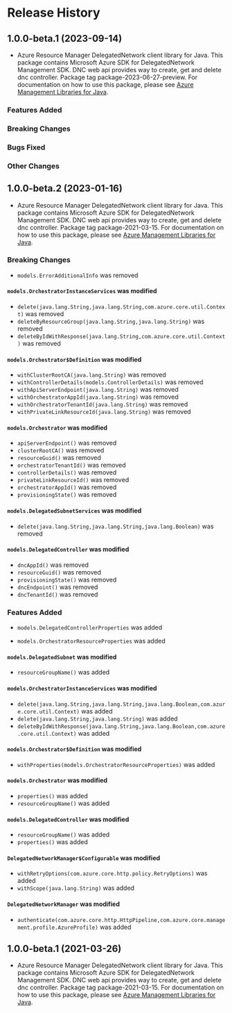 # Release History

## 1.0.0-beta.1 (2023-09-14)

- Azure Resource Manager DelegatedNetwork client library for Java. This package contains Microsoft Azure SDK for DelegatedNetwork Management SDK. DNC web api provides way to create, get and delete dnc controller. Package tag package-2023-06-27-preview. For documentation on how to use this package, please see [Azure Management Libraries for Java](https://aka.ms/azsdk/java/mgmt).

### Features Added

### Breaking Changes

### Bugs Fixed

### Other Changes

## 1.0.0-beta.2 (2023-01-16)

- Azure Resource Manager DelegatedNetwork client library for Java. This package contains Microsoft Azure SDK for DelegatedNetwork Management SDK. DNC web api provides way to create, get and delete dnc controller. Package tag package-2021-03-15. For documentation on how to use this package, please see [Azure Management Libraries for Java](https://aka.ms/azsdk/java/mgmt).

### Breaking Changes

* `models.ErrorAdditionalInfo` was removed

#### `models.OrchestratorInstanceServices` was modified

* `delete(java.lang.String,java.lang.String,com.azure.core.util.Context)` was removed
* `deleteByResourceGroup(java.lang.String,java.lang.String)` was removed
* `deleteByIdWithResponse(java.lang.String,com.azure.core.util.Context)` was removed

#### `models.Orchestrator$Definition` was modified

* `withClusterRootCA(java.lang.String)` was removed
* `withControllerDetails(models.ControllerDetails)` was removed
* `withApiServerEndpoint(java.lang.String)` was removed
* `withOrchestratorAppId(java.lang.String)` was removed
* `withOrchestratorTenantId(java.lang.String)` was removed
* `withPrivateLinkResourceId(java.lang.String)` was removed

#### `models.Orchestrator` was modified

* `apiServerEndpoint()` was removed
* `clusterRootCA()` was removed
* `resourceGuid()` was removed
* `orchestratorTenantId()` was removed
* `controllerDetails()` was removed
* `privateLinkResourceId()` was removed
* `orchestratorAppId()` was removed
* `provisioningState()` was removed

#### `models.DelegatedSubnetServices` was modified

* `delete(java.lang.String,java.lang.String,java.lang.Boolean)` was removed

#### `models.DelegatedController` was modified

* `dncAppId()` was removed
* `resourceGuid()` was removed
* `provisioningState()` was removed
* `dncEndpoint()` was removed
* `dncTenantId()` was removed

### Features Added

* `models.DelegatedControllerProperties` was added

* `models.OrchestratorResourceProperties` was added

#### `models.DelegatedSubnet` was modified

* `resourceGroupName()` was added

#### `models.OrchestratorInstanceServices` was modified

* `delete(java.lang.String,java.lang.String,java.lang.Boolean,com.azure.core.util.Context)` was added
* `delete(java.lang.String,java.lang.String)` was added
* `deleteByIdWithResponse(java.lang.String,java.lang.Boolean,com.azure.core.util.Context)` was added

#### `models.Orchestrator$Definition` was modified

* `withProperties(models.OrchestratorResourceProperties)` was added

#### `models.Orchestrator` was modified

* `properties()` was added
* `resourceGroupName()` was added

#### `models.DelegatedController` was modified

* `resourceGroupName()` was added
* `properties()` was added

#### `DelegatedNetworkManager$Configurable` was modified

* `withRetryOptions(com.azure.core.http.policy.RetryOptions)` was added
* `withScope(java.lang.String)` was added

#### `DelegatedNetworkManager` was modified

* `authenticate(com.azure.core.http.HttpPipeline,com.azure.core.management.profile.AzureProfile)` was added

## 1.0.0-beta.1 (2021-03-26)

- Azure Resource Manager DelegatedNetwork client library for Java. This package contains Microsoft Azure SDK for DelegatedNetwork Management SDK. DNC web api provides way to create, get and delete dnc controller. Package tag package-2021-03-15. For documentation on how to use this package, please see [Azure Management Libraries for Java](https://aka.ms/azsdk/java/mgmt).
